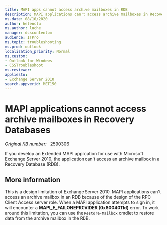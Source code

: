 ```yaml
---
title: MAPI apps cannot access archive mailboxes in RDB
description: MAPI applications can't access archive mailboxes in Recovery Databases (RDB).
ms.date: 08/10/2020
author: helenclu
ms.author: luche
manager: dcscontentpm
audience: ITPro
ms.topic: troubleshooting
ms.prod: outlook
localization_priority: Normal
ms.custom: 
- Outlook for Windows
- CSSTroubleshoot
ms.reviewer: 
appliesto:
- Exchange Server 2010
search.appverid: MET150
---
```

# MAPI applications cannot access archive mailboxes in Recovery Databases

_Original KB number:_ &nbsp; 2590306

If you develop an Extended MAPI application for use with Microsoft Exchange Server 2010, the application can't access an archive mailbox in a Recovery Database (RDB).

## More information

This is a design limitation of Exchange Server 2010. MAPI applications can't access an archive mailbox in an RDB because of the design of the RPC Client Access server role. When a MAPI application attempts to sign in, it will encounter a **MAPI_E_FAILONEPROVIDER (0x8004011d)** error. To work around this limitation, you can use the `Restore-Mailbox` cmdlet to restore data from the archive mailbox in the RDB.
